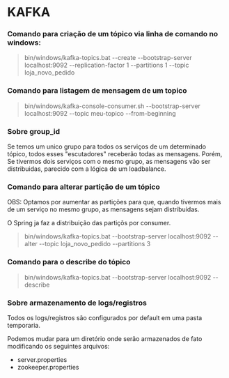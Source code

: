 # KAFKA

### Comando para criação de um tópico via linha de comando no windows:

> bin/windows/kafka-topics.bat --create --bootstrap-server localhost:9092 --replication-factor 1 --partitions 1 --topic loja_novo_pedido

### Comando para listagem de mensagem de um topico
> bin/windows/kafka-console-consumer.sh --bootstrap-server localhost:9092 --topic meu-topico --from-beginning

### Sobre group_id


Se temos um unico grupo para todos os serviços de um determinado tópico, todos esses "escutadores" receberão todas as mensagens. Porém, Se tivermos dois serviços com o mesmo grupo, as mensagens vão ser distribuidas, parecido com a lógica de um loadbalance.

### Comando para alterar partição de um tópico

OBS: Optamos por aumentar as partições para que, quando tivermos mais de um serviço no mesmo grupo, as mensagens sejam distribuidas.

O Spring ja faz a distribuição das partiçõs por consumer.

> bin/windows/kafka-topics.bat --bootstrap-server localhost:9092 --alter --topic loja_novo_pedido --partitions 3

### Comando para o describe do tópico

> bin/windows/kafka-topics.bat --bootstrap-server localhost:9092 --describe

### Sobre armazenamento de logs/registros

Todos os logs/registros são configurados por default em uma pasta temporaria.

Podemos mudar para um diretório onde serão armazenados de fato modificando os seguintes arquivos:

* server.properties
* zookeeper.properties


